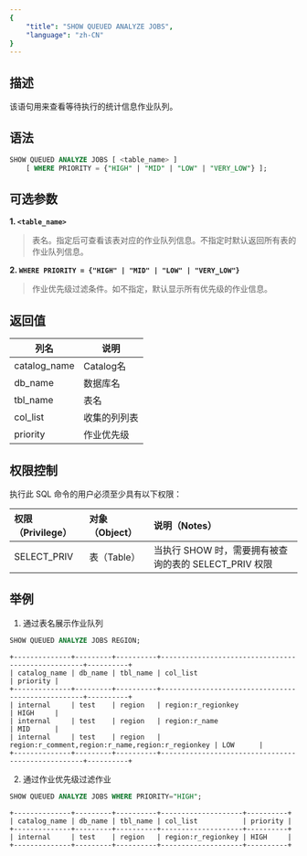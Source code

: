 ```yaml
---
{
    "title": "SHOW QUEUED ANALYZE JOBS",
    "language": "zh-CN"
}
---
```


<!--
Licensed to the Apache Software Foundation (ASF) under one
or more contributor license agreements.  See the NOTICE file
distributed with this work for additional information
regarding copyright ownership.  The ASF licenses this file
to you under the Apache License, Version 2.0 (the
"License"); you may not use this file except in compliance
with the License.  You may obtain a copy of the License at

  http://www.apache.org/licenses/LICENSE-2.0

Unless required by applicable law or agreed to in writing,
software distributed under the License is distributed on an
"AS IS" BASIS, WITHOUT WARRANTIES OR CONDITIONS OF ANY
KIND, either express or implied.  See the License for the
specific language governing permissions and limitations
under the License.
-->

## 描述

该语句用来查看等待执行的统计信息作业队列。

## 语法

```SQL
SHOW QUEUED ANALYZE JOBS [ <table_name> ]
    [ WHERE PRIORITY = {"HIGH" | "MID" | "LOW" | "VERY_LOW"} ];
```

## 可选参数

**1. `<table_name>`**

> 表名。指定后可查看该表对应的作业队列信息。不指定时默认返回所有表的作业队列信息。

**2. `WHERE PRIORITY = {"HIGH" | "MID" | "LOW" | "VERY_LOW"}`**

> 作业优先级过滤条件。如不指定，默认显示所有优先级的作业信息。

## 返回值

| 列名 | 说明           |
| -- |--------------|
| catalog_name |   Catalog名           |
| db_name | 数据库名           |
| tbl_name | 表名         |
| col_list | 收集的列列表           |
| priority | 作业优先级           |

## 权限控制

执行此 SQL 命令的用户必须至少具有以下权限：

| 权限（Privilege） | 对象（Object） | 说明（Notes）                                    |
|:--------------| :------------- |:------------------------------------------------|
| SELECT_PRIV   | 表（Table）    | 当执行 SHOW 时，需要拥有被查询的表的 SELECT_PRIV 权限 |

## 举例

1. 通过表名展示作业队列

```sql
SHOW QUEUED ANALYZE JOBS REGION;
```

```text
+--------------+---------+----------+---------------------------------------------------+----------+
| catalog_name | db_name | tbl_name | col_list                                          | priority |
+--------------+---------+----------+---------------------------------------------------+----------+
| internal     | test    | region   | region:r_regionkey                                | HIGH     |
| internal     | test    | region   | region:r_name                                     | MID      |
| internal     | test    | region   | region:r_comment,region:r_name,region:r_regionkey | LOW      |
+--------------+---------+----------+---------------------------------------------------+----------+
```

2. 通过作业优先级过滤作业

```sql
SHOW QUEUED ANALYZE JOBS WHERE PRIORITY="HIGH";
```

```text
+--------------+---------+----------+--------------------+----------+
| catalog_name | db_name | tbl_name | col_list           | priority |
+--------------+---------+----------+--------------------+----------+
| internal     | test    | region   | region:r_regionkey | HIGH     |
+--------------+---------+----------+--------------------+----------+
```


